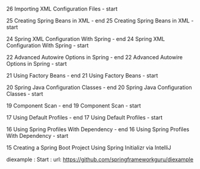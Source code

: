 26 Importing XML Configuration Files - start

25 Creating Spring Beans in XML - end
25 Creating Spring Beans in XML - start

24 Spring XML Configuration With Spring - end
24 Spring XML Configuration With Spring - start

22 Advanced Autowire Options in Spring - end
22 Advanced Autowire Options in Spring - start

21 Using Factory Beans - end
21 Using Factory Beans - start

20 Spring Java Configuration Classes - end
20 Spring Java Configuration Classes - start

19 Component Scan - end
19 Component Scan - start

17 Using Default Profiles - end
17 Using Default Profiles - start

16 Using Spring Profiles With Dependency - end
16 Using Spring Profiles With Dependency - start

15 Creating a Spring Boot Project Using Spring Initializr via IntelliJ

diexample : Start : 
url: https://github.com/springframeworkguru/diexample